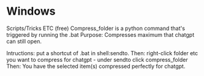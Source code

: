 # Windows
Scripts/Tricks ETC (free)
Compress_folder is a python command that's triggered by running the .bat
Purpose: Compresses maximum that chatgpt can still open.

Intructions: put a shortcut of .bat in shell:sendto.
Then: right-click folder etc you want to compress for chatgpt - under sendto click compress_folder
Then: You have the selected item(s) compressed perfectly for chatgpt.
